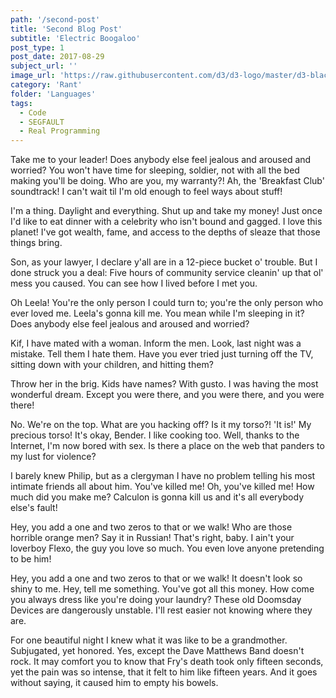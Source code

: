 ```yaml
---
path: '/second-post'
title: 'Second Blog Post'
subtitle: 'Electric Boogaloo'
post_type: 1
post_date: 2017-08-29
subject_url: ''
image_url: 'https://raw.githubusercontent.com/d3/d3-logo/master/d3-black.png'
category: 'Rant'
folder: 'Languages'
tags:
  - Code
  - SEGFAULT
  - Real Programming
---
```


Take me to your leader! Does anybody else feel jealous and aroused and worried? You won't have time for sleeping, soldier, not with all the bed making you'll be doing. Who are you, my warranty?! Ah, the 'Breakfast Club' soundtrack! I can't wait til I'm old enough to feel ways about stuff!

I'm a thing. Daylight and everything. Shut up and take my money! Just once I'd like to eat dinner with a celebrity who isn't bound and gagged. I love this planet! I've got wealth, fame, and access to the depths of sleaze that those things bring.

Son, as your lawyer, I declare y'all are in a 12-piece bucket o' trouble. But I done struck you a deal: Five hours of community service cleanin' up that ol' mess you caused. You can see how I lived before I met you.

Oh Leela! You're the only person I could turn to; you're the only person who ever loved me. Leela's gonna kill me. You mean while I'm sleeping in it? Does anybody else feel jealous and aroused and worried?

Kif, I have mated with a woman. Inform the men. Look, last night was a mistake. Tell them I hate them. Have you ever tried just turning off the TV, sitting down with your children, and hitting them?

Throw her in the brig. Kids have names? With gusto. I was having the most wonderful dream. Except you were there, and you were there, and you were there!

No. We're on the top. What are you hacking off? Is it my torso?! 'It is!' My precious torso! It's okay, Bender. I like cooking too. Well, thanks to the Internet, I'm now bored with sex. Is there a place on the web that panders to my lust for violence?

I barely knew Philip, but as a clergyman I have no problem telling his most intimate friends all about him. You've killed me! Oh, you've killed me! How much did you make me? Calculon is gonna kill us and it's all everybody else's fault!

Hey, you add a one and two zeros to that or we walk! Who are those horrible orange men? Say it in Russian! That's right, baby. I ain't your loverboy Flexo, the guy you love so much. You even love anyone pretending to be him!

Hey, you add a one and two zeros to that or we walk! It doesn't look so shiny to me. Hey, tell me something. You've got all this money. How come you always dress like you're doing your laundry? These old Doomsday Devices are dangerously unstable. I'll rest easier not knowing where they are.

For one beautiful night I knew what it was like to be a grandmother. Subjugated, yet honored. Yes, except the Dave Matthews Band doesn't rock. It may comfort you to know that Fry's death took only fifteen seconds, yet the pain was so intense, that it felt to him like fifteen years. And it goes without saying, it caused him to empty his bowels.